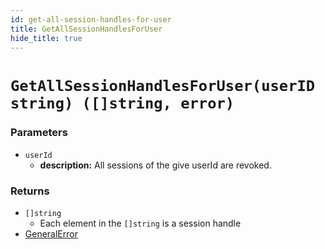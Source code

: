```yaml
---
id: get-all-session-handles-for-user
title: GetAllSessionHandlesForUser
hide_title: true
---
```


# `GetAllSessionHandlesForUser(userID string) ([]string, error)`
### Parameters
- `userId`
    - **description:** All sessions of the give userId are revoked.

### Returns
- `[]string`
    - Each element in the `[]string` is a session handle
- [GeneralError](./error-handling/general-error)